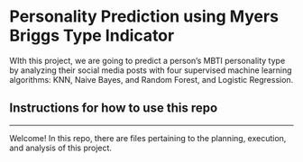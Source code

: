 # Personality Prediction using Myers Briggs Type Indicator

WIth this project, we are going to predict a person’s MBTI personality type by analyzing their social media posts with four supervised machine learning algorithms: KNN, Naive Bayes, and Random Forest, and Logistic Regression. 


## Instructions for how to use this repo
----------
Welcome! In this repo, there are files pertaining to the planning, execution, and analysis of this project. 
